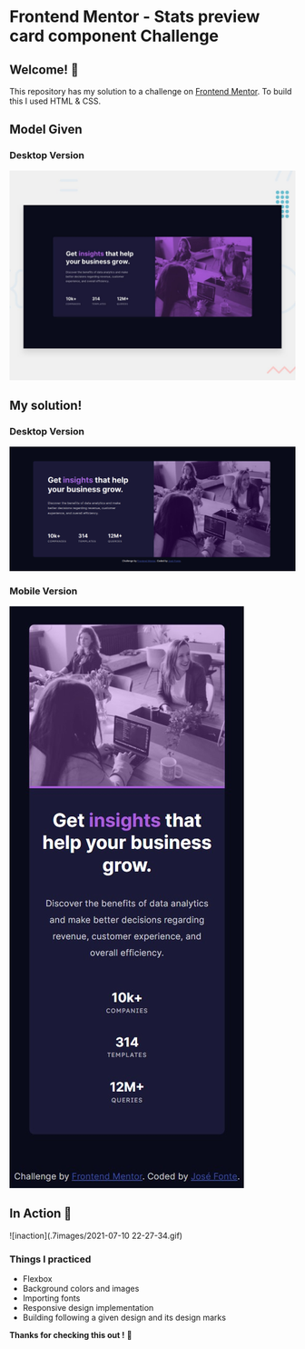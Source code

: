 
# Frontend Mentor - Stats preview card component Challenge
## Welcome! 👋

This repository has my solution to a challenge on <a href="http://frontendmentor.io" target="_blank">Frontend Mentor</a>.
To build this I used HTML & CSS.
## Model Given
### Desktop Version 
![Design preview for the Stats preview card component coding challenge](./design/desktop-preview.jpg)

## My solution!
### Desktop Version
![mydesktopsolution](./design/mysolutionscreenshot.png)

### Mobile Version
![mydesktopsolution](./images/mobilesolution.jpg)

## In Action 🎥
![inaction](.7images/2021-07-10 22-27-34.gif)

### Things I practiced
- Flexbox 
- Background colors and images
- Importing fonts
- Responsive design implementation
- Building following a given design and its design marks

**Thanks for checking this out !** 🦧
